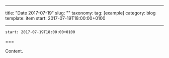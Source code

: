 
---
title: "Date 2017-07-19"
slug: ""
taxonomy:
tag: [example]
category: blog
template: item
start: 2017-07-19T18:00:00+0100

---

``start: 2017-07-19T18:00:00+0100``

===

Content.
